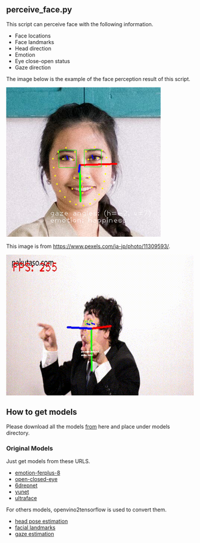 ## perceive_face.py
This script can perceive face with the following information.

* Face locations
* Face landmarks
* Head direction
* Emotion
* Eye close-open status
* Gaze direction

The image below is the example of the face perception result of this script.

![](images/perception_example.png)

This image is from https://www.pexels.com/ja-jp/photo/11309593/.

![](images/face_detector_full.gif)

## How to get models
Please download all the models [from](https://github.com/xiong-jie-y/g_api_examples/releases/tag/0.1.1) here and place under models directory.

### Original Models
Just get models from these URLS.
* [emotion-ferplus-8](https://github.com/onnx/models/tree/main/vision/body_analysis/emotion_ferplus)
* [open-closed-eye](https://docs.openvino.ai/latest/omz_models_model_open_closed_eye_0001.html)
* [6drepnet](https://github.com/PINTO0309/PINTO_model_zoo/tree/main/300_6DRepNet)
* [yunet](https://github.com/Kazuhito00/YuNet-ONNX-TFLite-Sample)
* [ultraface](https://github.com/onnx/models/tree/main/vision/body_analysis/ultraface)

For others models, openvino2tensorflow is used to convert them.
* [head pose estimation](https://docs.openvino.ai/2019_R1/_head_pose_estimation_adas_0001_description_head_pose_estimation_adas_0001.html)
* [facial landmarks](https://docs.openvino.ai/2019_R1/_facial_landmarks_35_adas_0002_description_facial_landmarks_35_adas_0002.html)
* [gaze estimation](https://docs.openvino.ai/2019_R1/_gaze_estimation_adas_0002_description_gaze_estimation_adas_0002.html)
